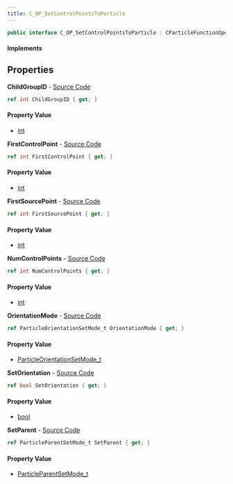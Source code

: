 ```yaml
---
title: C_OP_SetControlPointsToParticle
---
```


```csharp
public interface C_OP_SetControlPointsToParticle : CParticleFunctionOperator, CParticleFunction, ISchemaClass<CParticleFunction>, ISchemaClass<CParticleFunctionOperator>, ISchemaClass<C_OP_SetControlPointsToParticle>, ISchemaField, ISchemaClass, INativeHandle
```

#### Implements

## Properties

**ChildGroupID** - [Source Code](https://github.com/swiftly-solution/swiftlys2/blob/main/managed/src/SwiftlyS2.Generated/Schemas/Interfaces/C_OP_SetControlPointsToParticle.cs#L16)

```csharp
ref int ChildGroupID { get; }
```

#### Property Value

- [int](https://learn.microsoft.com/dotnet/api/system.int32)

**FirstControlPoint** - [Source Code](https://github.com/swiftly-solution/swiftlys2/blob/main/managed/src/SwiftlyS2.Generated/Schemas/Interfaces/C_OP_SetControlPointsToParticle.cs#L18)

```csharp
ref int FirstControlPoint { get; }
```

#### Property Value

- [int](https://learn.microsoft.com/dotnet/api/system.int32)

**FirstSourcePoint** - [Source Code](https://github.com/swiftly-solution/swiftlys2/blob/main/managed/src/SwiftlyS2.Generated/Schemas/Interfaces/C_OP_SetControlPointsToParticle.cs#L22)

```csharp
ref int FirstSourcePoint { get; }
```

#### Property Value

- [int](https://learn.microsoft.com/dotnet/api/system.int32)

**NumControlPoints** - [Source Code](https://github.com/swiftly-solution/swiftlys2/blob/main/managed/src/SwiftlyS2.Generated/Schemas/Interfaces/C_OP_SetControlPointsToParticle.cs#L20)

```csharp
ref int NumControlPoints { get; }
```

#### Property Value

- [int](https://learn.microsoft.com/dotnet/api/system.int32)

**OrientationMode** - [Source Code](https://github.com/swiftly-solution/swiftlys2/blob/main/managed/src/SwiftlyS2.Generated/Schemas/Interfaces/C_OP_SetControlPointsToParticle.cs#L26)

```csharp
ref ParticleOrientationSetMode_t OrientationMode { get; }
```

#### Property Value

- [ParticleOrientationSetMode_t](/docs/api/shared/schemadefinitions/particleorientationsetmode_t)

**SetOrientation** - [Source Code](https://github.com/swiftly-solution/swiftlys2/blob/main/managed/src/SwiftlyS2.Generated/Schemas/Interfaces/C_OP_SetControlPointsToParticle.cs#L24)

```csharp
ref bool SetOrientation { get; }
```

#### Property Value

- [bool](https://learn.microsoft.com/dotnet/api/system.boolean)

**SetParent** - [Source Code](https://github.com/swiftly-solution/swiftlys2/blob/main/managed/src/SwiftlyS2.Generated/Schemas/Interfaces/C_OP_SetControlPointsToParticle.cs#L28)

```csharp
ref ParticleParentSetMode_t SetParent { get; }
```

#### Property Value

- [ParticleParentSetMode_t](/docs/api/shared/schemadefinitions/particleparentsetmode_t)

